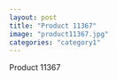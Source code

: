 ```yaml
---
layout: post
title: "Product 11367"
image: "product11367.jpg"
categories: "category1"
---
```

Product 11367
